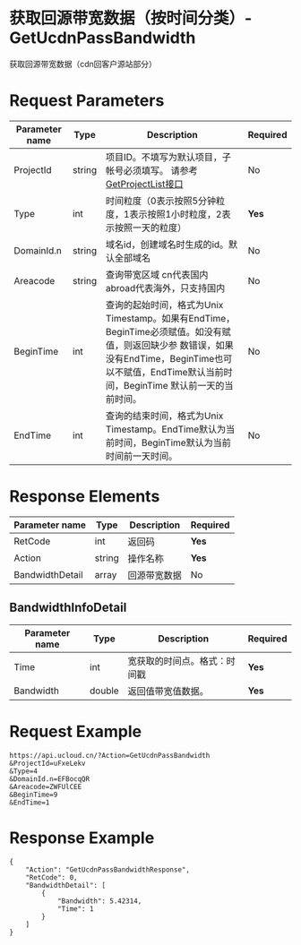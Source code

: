 # 获取回源带宽数据（按时间分类）-GetUcdnPassBandwidth

获取回源带宽数据（cdn回客户源站部分）

# Request Parameters
|Parameter name|Type|Description|Required|
|---|---|---|---|
|ProjectId|string|项目ID。不填写为默认项目，子帐号必须填写。 请参考[GetProjectList接口](api/summary/get_project_list)|No|
|Type|int|时间粒度（0表示按照5分钟粒度，1表示按照1小时粒度，2表示按照一天的粒度）|**Yes**|
|DomainId.n|string|域名id，创建域名时生成的id。默认全部域名|No|
|Areacode|string|查询带宽区域 cn代表国内 abroad代表海外，只支持国内|No|
|BeginTime|int|查询的起始时间，格式为Unix Timestamp。如果有EndTime，BeginTime必须赋值。如没有赋值，则返回缺少参 数错误，如果没有EndTime，BeginTime也可以不赋值，EndTime默认当前时间，BeginTime 默认前一天的当前时间。|No|
|EndTime|int|查询的结束时间，格式为Unix Timestamp。EndTime默认为当前时间，BeginTime默认为当前时间前一天时间。|No|

# Response Elements
|Parameter name|Type|Description|Required|
|---|---|---|---|
|RetCode|int|返回码|**Yes**|
|Action|string|操作名称|**Yes**|
|BandwidthDetail|array|回源带宽数据|No|

## BandwidthInfoDetail
|Parameter name|Type|Description|Required|
|---|---|---|---|
|Time|int|宽获取的时间点。格式：时间戳|**Yes**|
|Bandwidth|double|返回值带宽值数据。|**Yes**|

# Request Example
```
https://api.ucloud.cn/?Action=GetUcdnPassBandwidth
&ProjectId=uFxeLekv
&Type=4
&DomainId.n=EFBocqQR
&Areacode=ZWFUlCEE
&BeginTime=9
&EndTime=1
```

# Response Example
```
{
    "Action": "GetUcdnPassBandwidthResponse", 
    "RetCode": 0, 
    "BandwidthDetail": [
        {
            "Bandwidth": 5.42314, 
            "Time": 1
        }
    ]
}
```

